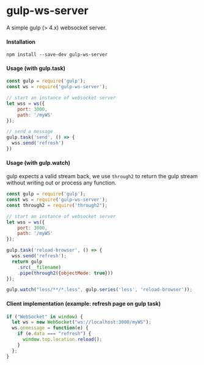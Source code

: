 # gulp-ws-server
A simple gulp (> 4.x) websocket server.

#### Installation
```$xslt
npm install --save-dev gulp-ws-server
```

#### Usage (with gulp.task)
```js
const gulp = require('gulp');
const ws = require('gulp-ws-server');

// start an instance of websocket server
let wss = ws({
    port: 3000,
    path: '/myWS'
});

// send a message
gulp.task('send', () => {
  wss.send('refresh')
})
```

#### Usage (with gulp.watch)
gulp expects a valid stream back, we use `through2` to return the gulp stream without writing out or process any function.
```js
const gulp = require('gulp');
const ws = require('gulp-ws-server');
const through2 = require('through2');

// start an instance of websocket server
let wss = ws({
    port: 3000,
    path: '/myWS'
});

gulp.task('reload-browser', () => {
  wss.send('refresh');
  return gulp
    .src(__filename)
    .pipe(through2({objectMode: true}))
});

gulp.watch("less/**/*.less", gulp.series('less', 'reload-browser'));

```
#### Client implementation (example: refresh page on gulp task)
```js
if ("WebSocket" in window) {
  let ws = new WebSocket("ws://localhost:3000/myWS");
  ws.onmessage = function(e) {
    if (e.data === "refresh") {
      window.top.location.reload();
    }
  };
}
```
